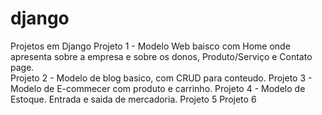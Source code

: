 # django
Projetos em Django
Projeto 1 - Modelo Web baisco com Home onde apresenta sobre a empresa e sobre os donos, Produto/Serviço e Contato page.  
Projeto 2 - Modelo de blog basico, com CRUD para conteudo. 
Projeto 3 - Modelo de E-commecer com produto e carrinho. 
Projeto 4 - Modelo de Estoque. Entrada e saida de mercadoria.
Projeto 5
Projeto 6
